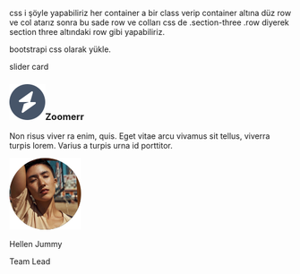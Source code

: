 css i şöyle yapabiliriz her container a bir class verip container altına düz row ve col atarız sonra
bu sade row ve colları css de .section-three .row diyerek section three altındaki row gibi yapabiliriz.

bootstrapi css olarak yükle.

slider card

<div class="card slider-card">
                <h3><img src="./icons/zoomer.svg" alt="" />Zoomerr</h3>
                <p>
                  Non risus viver ra enim, quis. Eget vitae arcu vivamus sit
                  tellus, viverra turpis lorem. Varius a turpis urna id porttitor.
                </p>
                <div class="image-person">
                  <img src="./images/person1.svg" alt="person" />
                  <p>Hellen Jummy</p>
                  <p>Team Lead</p>
                </div>
</div>